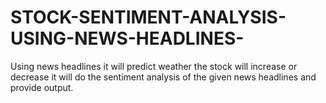 # STOCK-SENTIMENT-ANALYSIS-USING-NEWS-HEADLINES-
Using news headlines it will predict weather the stock will increase or  decrease it will do the sentiment analysis of the given news headlines and provide output.
